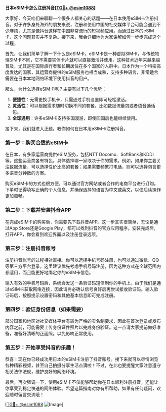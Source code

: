 **日本eSIM卡怎么注册抖音[[TG💪+ @esim1088](https://t.me/s/esim1088)]**

大家好，今天咱们来聊聊一个很多人都关心的话题——在日本使用eSIM卡注册抖音。对于许多身处海外的朋友来说，注册和使用中国的社交媒体平台可能会遇到不少麻烦，尤其是像抖音这样在中国非常流行的短视频应用。而通过日本的eSIM卡，这个问题其实并不复杂。接下来，我会详细地为大家讲解如何一步步完成这个过程。

首先，让我们简单了解一下什么是eSIM卡。eSIM卡是一种虚拟SIM卡，与传统物理SIM卡不同，它不需要实体卡片就可以直接激活并使用。这种技术近年来越来越普及，尤其是在国际旅行者和长期居住在多个国家的人群中。日本作为一个科技高度发达的国家，其运营商提供的eSIM服务也相当成熟，支持多种语言，非常适合需要在日本本地网络环境下使用抖音的用户。

那么，为什么选择eSIM卡呢？主要有以下几个优势：
1. **便捷性**：无需更换手机卡，只需通过手机设置即可轻松激活。
2. **灵活性**：可以根据需求随时切换不同的套餐，比如数据流量包或者语音通话包。
3. **全球通用**：许多eSIM卡支持多国漫游，即使回国后也能继续使用。

接下来，我们就进入正题，教你如何在日本用eSIM卡注册抖音。

### 第一步：购买合适的eSIM卡

在日本，有多家运营商提供eSIM服务，包括NTT Docomo、SoftBank和KDDI等。这些运营商各有特色，具体选择哪一家取决于你的需求。例如，如果你主要关注数据流量，可以选择性价比高的套餐；如果需要频繁打电话，则可以选择包含更多语音分钟数的方案。

购买eSIM卡的方式也很方便，可以通过官方网站或者合作的电商平台进行订购。下单时记得填写正确的个人信息，并确保选择的语言为中文或英文，以便后续操作更加顺畅。

### 第二步：下载并安装抖音APP

在完成eSIM卡的购买后，你需要先下载抖音APP。这一步其实很简单，无论是通过App Store还是Google Play，都可以找到抖音的官方应用程序。安装完成后，打开APP，你会看到欢迎界面以及注册登录选项。

### 第三步：注册抖音账号

注册抖音账号的过程相对直接。你可以选择手机号码注册，也可以通过微信、QQ等第三方平台登录。这里建议优先考虑手机号码注册，因为这种方式在全球范围内都适用，而且能更好地绑定你的eSIM卡信息。

输入有效的手机号码后，系统会发送一条验证码短信到你的手机上。由于我们是通过eSIM卡获取网络连接，因此请务必确认信号良好后再尝试接收验证码。输入验证码后，按照提示设置密码和其他基本信息即可完成注册。

### 第四步：验证身份信息（如果需要）

部分国家和地区对社交媒体平台有较为严格的实名制要求，因此在首次登录或发布内容之前，可能需要上传身份证件照片以完成身份验证。这一点请大家提前做好准备，准备好清晰的正面照，以免影响正常使用。

### 第五步：开始享受抖音的乐趣！

恭喜！现在你已经成功用日本的eSIM卡注册了抖音账号。接下来就可以尽情浏览各种精彩视频，甚至自己拍摄分享生活点滴啦！不过，在此也要提醒大家注意遵守相关法律法规，维护良好的网络环境。

最后，再次强调一下，使用eSIM卡不仅能够帮助你在日本顺利注册抖音，还能让你享受到稳定快速的网络体验。希望这篇指南对你有所帮助，如果有任何疑问，欢迎随时留言交流哦！

[[TG💪+ @esim1088](https://t.me/s/esim1088) ![Image](https://i.postimg.cc/4NQfJmqS/Snipaste-2025-05-13-00-14-12.png)]